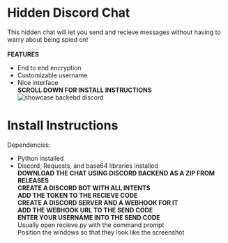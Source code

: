 # Hidden Discord Chat
This hidden chat will let you send and recieve messages without having to warry about being spied on!<br>
<br>
**FEATURES**
- End to end encryption
- Customizable username
- Nice interface<br>
**SCROLL DOWN FOR INSTALL INSTRUCTIONS**<br>
![showcase backebd discord](https://github.com/ruhaan-bit/Hidden-Discord-Chat/assets/65218875/4c6a5935-f1c6-41f3-8065-8523da333479)<br>

# Install Instructions
Dependencies:
- Python installed<br>
- Discord, Requests, and base64 libraries installed<br>
**DOWNLOAD THE CHAT USING DISCORD BACKEND AS A ZIP FROM RELEASES**<br>
**CREATE A DISCORD BOT WITH ALL INTENTS**<br>
**ADD THE TOKEN TO THE RECIEVE CODE**<br>
**CREATE A DISCORD SERVER AND A WEBHOOK FOR IT**<br>
**ADD THE WEBHOOK URL TO THE SEND CODE**<br>
**ENTER YOUR USERNAME INTO THE SEND CODE**<br>
Usually open recieve.py with the command prompt<br>
Position the windows so that they look like the screenshot<br>
